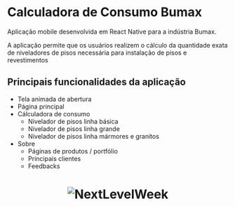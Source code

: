<h1>Calculadora de Consumo Bumax</h1>

<p>Aplicação mobile desenvolvida em React Native para a indústria Bumax.</p>
<p>A aplicação permite que os usuários realizem o cálculo da quantidade exata de niveladores de pisos necessária para instalação de pisos e revestimentos </p>

<h2>Principais funcionalidades da aplicação</h2>

<!--ts-->
   * Tela animada de abertura
   * Página principal
   * Cálculadora de consumo
      * Nivelador de pisos linha básica
      * Nivelador de pisos linha grande
      * Nivelador de pisos linha mármores e granitos
   * Sobre
      * Páginas de produtos / portfólio
      * Principais clientes
      * Feedbacks
<!--te-->

<h1 align="center">
  <img alt="NextLevelWeek" title="#NextLevelWeek" src="./assets/banner.png" />
</h1>
